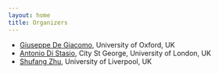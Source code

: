 ```yaml
---
layout: home
title: Organizers
---
```


<ul>
    <li> <a href="https://www.cs.ox.ac.uk/people/giuseppe.degiacomo/">Giuseppe De Giacomo</a>, University of Oxford, UK</li>
    <li><a href="https://antoniodistasio.github.io/">Antonio Di Stasio</a>, City St George, University of London, UK </li>
    <li><a href="https://shufang-zhu.github.io/">Shufang Zhu</a>, University of Liverpool, UK</li>
</ul>

